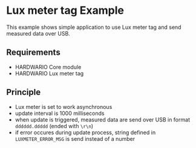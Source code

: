 # Lux meter tag Example

This example shows simple application to use Lux meter tag and send measured data over USB.


## Requirements
  - HARDWARIO Core module
  - HARDWARIO Lux meter tag


## Principle
  - Lux meter is set to work asynchronous
  - update interval is 1000 milliseconds
  - when update is triggered, measured data are send over USB in format
  ```dddddd.ddddd``` (ended with ```\r\n```)
  - if error occures during update process, string defined in ```LUXMETER_ERROR_MSG``` is send instead of a number
